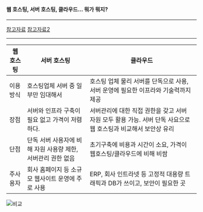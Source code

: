 #### 웹 호스팅, 서버 호스팅, 클라우드... 뭐가 뭐지?

---

[참고자료](http://library.gabia.com/contents/infrahosting/1311)
[참고자료2](https://opentutorials.org/course/1688/9485)

---

| 웹 호스팅 | 서버 호스팅 | 클라우드
| ---------- | ---------- | ---------- 
이용 방식 | 호스팅업체 서버 중 일부만 임대해서 | 호스팅 업체 물리 서버를 단독으로 사용, 서버 운영에 필요한 이프라와 기술력까지 제공 | 호스팅 업체의 가상 서버를 단독으로 사용. 몇분만에 서버 생성 후 바로 사용
장점 | 서버와 인프라 구축이 필요 없고 가격이 저렴하다. | 서버관리에 대한 직접 권한을 갖고 서버 자원 모두 활용 가능. 서버 단독 사요으로 웹 호스팅과 비교해서 보안상 유리 | 서버 관리에 대한 직접 권한. 사용자가 필요할 때 자유롭게 서버 확장/축소, 서버 스펙도 마음대로 조절, 이용한만큼 과금하는 후불제 가능
단점 | 단독 서버 사용자에 비해 자원 사용량 제한, 서버관리 권한 없음 | 초기구축에 비용과 시간이 소요, 가격이 웹호스팅/클라우드에 비해 비쌈 | 하나의 프로그램에 이상이 생기면 다른 프로그램도 영향을 받는다.(*이중화, 백업으로 커버 가능*)
주사용자 | 회사 홈페이지 등 소규모 웹사이트 운영에 주로 사용 | ERP, 회사 인트라넷 등 고정적 대용량 트래픽과 DB가 쓰이고, 보안이 필요한 곳 | 게임, 개발 테스트 등 접속자가 늘었다 줄었다 하는 유동적 서비스 운영용. 스타트업에도 인기.

![비교](http://library.gabia.com/wp-content/uploads/2016/03/%EC%A0%95%EB%B3%B4%EC%82%AC%EC%9D%B4%ED%8A%B8-%ED%98%B8%EC%8A%A4%ED%8C%85004.jpg)
